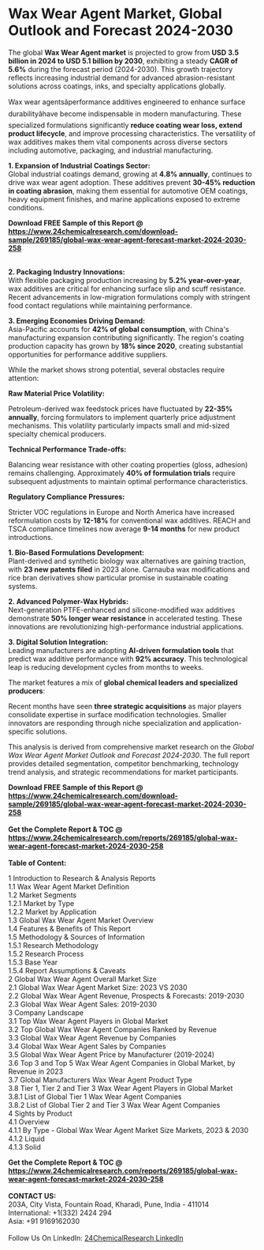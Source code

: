 <h1>Wax Wear Agent Market, Global Outlook and Forecast 2024-2030</h1><p>The global <strong>Wax Wear Agent market</strong> is projected to grow from <strong>USD 3.5 billion in 2024 to USD 5.1 billion by 2030</strong>, exhibiting a steady <strong>CAGR of 5.6%</strong> during the forecast period (2024-2030). This growth trajectory reflects increasing industrial demand for advanced abrasion-resistant solutions across coatings, inks, and specialty applications globally.</p><p>Wax wear agentsâperformance additives engineered to enhance surface durabilityâhave become indispensable in modern manufacturing. These specialized formulations significantly <strong>reduce coating wear loss, extend product lifecycle</strong>, and improve processing characteristics. The versatility of wax additives makes them vital components across diverse sectors including automotive, packaging, and industrial manufacturing.</p><p><strong>1. Expansion of Industrial Coatings Sector:</strong><br>
Global industrial coatings demand, growing at <strong>4.8% annually</strong>, continues to drive wax wear agent adoption. These additives prevent <strong>30-45% reduction in coating abrasion</strong>, making them essential for automotive OEM coatings, heavy equipment finishes, and marine applications exposed to extreme conditions.</p><div><b>Download FREE Sample of this Report @ 
            <a href="https://www.24chemicalresearch.com/download-sample/269185/global-wax-wear-agent-forecast-market-2024-2030-258">
            https://www.24chemicalresearch.com/download-sample/269185/global-wax-wear-agent-forecast-market-2024-2030-258</a></b></div><br><p><strong>2. Packaging Industry Innovations:</strong><br>
With flexible packaging production increasing by <strong>5.2% year-over-year</strong>, wax additives are critical for enhancing surface slip and scuff resistance. Recent advancements in low-migration formulations comply with stringent food contact regulations while maintaining performance.</p><p><strong>3. Emerging Economies Driving Demand:</strong><br>
Asia-Pacific accounts for <strong>42% of global consumption</strong>, with China's manufacturing expansion contributing significantly. The region's coating production capacity has grown by <strong>18% since 2020</strong>, creating substantial opportunities for performance additive suppliers.</p><p>While the market shows strong potential, several obstacles require attention:</p><p><strong>Raw Material Price Volatility:</strong></p><p>Petroleum-derived wax feedstock prices have fluctuated by <strong>22-35% annually</strong>, forcing formulators to implement quarterly price adjustment mechanisms. This volatility particularly impacts small and mid-sized specialty chemical producers.</p><p><strong>Technical Performance Trade-offs:</strong></p><p>Balancing wear resistance with other coating properties (gloss, adhesion) remains challenging. Approximately <strong>40% of formulation trials</strong> require subsequent adjustments to maintain optimal performance characteristics.</p><p><strong>Regulatory Compliance Pressures:</strong></p><p>Stricter VOC regulations in Europe and North America have increased reformulation costs by <strong>12-18%</strong> for conventional wax additives. REACH and TSCA compliance timelines now average <strong>9-14 months</strong> for new product introductions.</p><p><strong>1. Bio-Based Formulations Development:</strong><br>
Plant-derived and synthetic biology wax alternatives are gaining traction, with <strong>23 new patents filed</strong> in 2023 alone. Carnauba wax modifications and rice bran derivatives show particular promise in sustainable coating systems.</p><p><strong>2. Advanced Polymer-Wax Hybrids:</strong><br>
Next-generation PTFE-enhanced and silicone-modified wax additives demonstrate <strong>50% longer wear resistance</strong> in accelerated testing. These innovations are revolutionizing high-performance industrial applications.</p><p><strong>3. Digital Solution Integration:</strong><br>
Leading manufacturers are adopting <strong>AI-driven formulation tools</strong> that predict wax additive performance with <strong>92% accuracy</strong>. This technological leap is reducing development cycles from months to weeks.</p><p>The market features a mix of <strong>global chemical leaders and specialized producers</strong>:</p><p>Recent months have seen <strong>three strategic acquisitions</strong> as major players consolidate expertise in surface modification technologies. Smaller innovators are responding through niche specialization and application-specific solutions.</p><p>This analysis is derived from comprehensive market research on the <em>Global Wax Wear Agent Market Outlook and Forecast 2024-2030</em>. The full report provides detailed segmentation, competitor benchmarking, technology trend analysis, and strategic recommendations for market participants.</p><div><b>Download FREE Sample of this Report @ 
            <a href="https://www.24chemicalresearch.com/download-sample/269185/global-wax-wear-agent-forecast-market-2024-2030-258">
            https://www.24chemicalresearch.com/download-sample/269185/global-wax-wear-agent-forecast-market-2024-2030-258</a></b></div><br><div><b>Get the Complete Report & TOC @ 
            <a href="https://www.24chemicalresearch.com/reports/269185/global-wax-wear-agent-forecast-market-2024-2030-258">
            https://www.24chemicalresearch.com/reports/269185/global-wax-wear-agent-forecast-market-2024-2030-258</a></b></div><br>
            <b>Table of Content:</b><p>1 Introduction to Research & Analysis Reports<br />
    1.1 Wax Wear Agent Market Definition<br />
    1.2 Market Segments<br />
        1.2.1 Market by Type<br />
        1.2.2 Market by Application<br />
    1.3 Global Wax Wear Agent Market Overview<br />
    1.4 Features & Benefits of This Report<br />
    1.5 Methodology & Sources of Information<br />
        1.5.1 Research Methodology<br />
        1.5.2 Research Process<br />
        1.5.3 Base Year<br />
        1.5.4 Report Assumptions & Caveats<br />
2 Global Wax Wear Agent Overall Market Size<br />
    2.1 Global Wax Wear Agent Market Size: 2023 VS 2030<br />
    2.2 Global Wax Wear Agent Revenue, Prospects & Forecasts: 2019-2030<br />
    2.3 Global Wax Wear Agent Sales: 2019-2030<br />
3 Company Landscape<br />
    3.1 Top Wax Wear Agent Players in Global Market<br />
    3.2 Top Global Wax Wear Agent Companies Ranked by Revenue<br />
    3.3 Global Wax Wear Agent Revenue by Companies<br />
    3.4 Global Wax Wear Agent Sales by Companies<br />
    3.5 Global Wax Wear Agent Price by Manufacturer (2019-2024)<br />
    3.6 Top 3 and Top 5 Wax Wear Agent Companies in Global Market, by Revenue in 2023<br />
    3.7 Global Manufacturers Wax Wear Agent Product Type<br />
    3.8 Tier 1, Tier 2 and Tier 3 Wax Wear Agent Players in Global Market<br />
        3.8.1 List of Global Tier 1 Wax Wear Agent Companies<br />
        3.8.2 List of Global Tier 2 and Tier 3 Wax Wear Agent Companies<br />
4 Sights by Product<br />
    4.1 Overview<br />
        4.1.1 By Type - Global Wax Wear Agent Market Size Markets, 2023 & 2030<br />
        4.1.2 Liquid<br />
        4.1.3 Solid<br />
 </p><div><b>Get the Complete Report & TOC @ 
            <a href="https://www.24chemicalresearch.com/reports/269185/global-wax-wear-agent-forecast-market-2024-2030-258">
            https://www.24chemicalresearch.com/reports/269185/global-wax-wear-agent-forecast-market-2024-2030-258</a></b></div><br><b>CONTACT US:</b><br>
            203A, City Vista, Fountain Road, Kharadi, Pune, India - 411014<br>
            International: +1(332) 2424 294<br>
            Asia: +91 9169162030 <br><br>
            Follow Us On LinkedIn: <a href="https://www.linkedin.com/company/24chemicalresearch/">24ChemicalResearch LinkedIn</a>